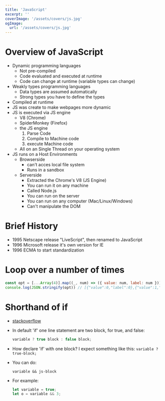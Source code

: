 ```yaml
---
title: 'JavaScript'
excerpt: ''
coverImage: '/assets/covers/js.jpg'
ogImage:
  url: '/assets/covers/js.jpg'
---
```



# Overview of JavaScript
- Dynamic programming languages
  - Not pre-compiled
  - Code evaluated and executed at runtime
  - Code can change at runtime (variable types can change)
- Weakly types programming languages
  - Data types are assumed automatically
  - Strong types you have to define the types 
- Compiled at runtime
- JS was create to make webpages more dynamic
- JS is executed via JS engine 
  - V8 (Chrome)
  - SpiderMonkey (Firefox)
  - the JS engine
    1. Parse Code
    2. Compile to Machine code
    3. execute Machine code
  - All on an Single Thread on your operating system
- JS runs on a Host Environments
  - Browserside
    - can't acces local file system
    - Runs in a sandbox
  - Serverside
    - Extracted the Chrome's V8 (JS Engine)
    - You can run it on any machine
    - Called Node.js
    - You can run on the server
    - You can run on any computer (Mac/Linux/Windows)
    - Can't manipulate the DOM 



# Brief History
- 1995 Netscape release "LiveScript", then renamed to JavaScript
- 1996 Microsoft release it's own version for IE
- 1996 ECMA to start standardization









# Loop over a number of times 
```js
const opt = [...Array(4)].map((_, num) => ({ value: num, label: num }))
console.log(JSON.stringify(opt)) // [{"value":0,"label":0},{"value":1,"label":1},{"value":2,"label":2},{"value":3,"label":3}]
```



# Shorthand of if
- [stackoverflow](https://stackoverflow.com/questions/39488458/javascript-one-line-if-only-state-true)
- In default 'if' one line statement are two block, for true, and false:
  ```js
  variable ? true block : false block;
  ```
- How declare 'if' with one block? I expect something like this: `variable ? true-block;`

- You can do:
  ```
  variable && js-block
  ```
- For example:
  ```js
  let variable = true;
  let o = variable && 3;
  ```
